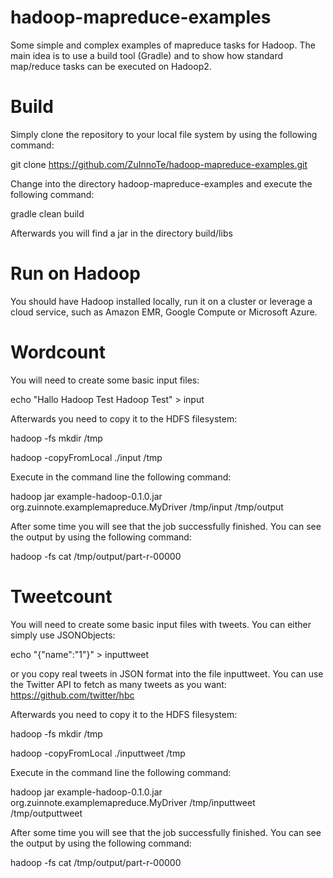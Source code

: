 hadoop-mapreduce-examples
=========================

Some simple and complex examples of mapreduce tasks for Hadoop. The main idea is to use a build tool (Gradle) and to show how standard map/reduce tasks can be executed on Hadoop2.

Build
=========================

Simply clone the repository to your local file system by using the following command:

git clone https://github.com/ZuInnoTe/hadoop-mapreduce-examples.git

Change into the directory hadoop-mapreduce-examples and execute the following command:

gradle clean build

Afterwards you will find a jar in the directory build/libs

Run on Hadoop
=========================


You should have Hadoop installed locally, run it on a cluster or leverage a cloud service, such as Amazon EMR, Google Compute or Microsoft Azure.


Wordcount
=========
You will need to create some basic input files:

echo "Hallo Hadoop Test Hadoop Test" > input

Afterwards you need to copy it to the HDFS filesystem:

hadoop -fs mkdir /tmp

hadoop -copyFromLocal ./input /tmp

Execute in the command line the following command:

hadoop jar example-hadoop-0.1.0.jar org.zuinnote.examplemapreduce.MyDriver /tmp/input /tmp/output

After some time you will see that the job successfully finished. You can see the output by using the following command:

hadoop -fs cat /tmp/output/part-r-00000

Tweetcount
=========
You will need to create some basic input files with tweets. You can either simply use JSONObjects:

echo "{\"name\":\"1\"}" > inputtweet

or you copy real tweets in JSON format into the file inputtweet. You can use the Twitter API to fetch as many tweets as you want: https://github.com/twitter/hbc

Afterwards you need to copy it to the HDFS filesystem:

hadoop -fs mkdir /tmp

hadoop -copyFromLocal ./inputtweet /tmp

Execute in the command line the following command:

hadoop jar example-hadoop-0.1.0.jar org.zuinnote.examplemapreduce.MyDriver /tmp/inputtweet /tmp/outputtweet

After some time you will see that the job successfully finished. You can see the output by using the following command:

hadoop -fs cat /tmp/output/part-r-00000
